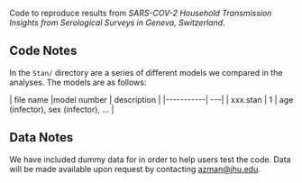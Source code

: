 Code to reproduce results from _SARS-COV-2 Household Transmission Insights from Serological Surveys in Geneva, Switzerland_. 

## Code Notes

In the `Stan/` directory are a series of different models we compared in the analyses. The models are as follows:

| file name |model number | description |
|-----------| ---|
| xxx.stan | 1 | age (infector), sex (infector), ... |  
    


## Data Notes
We have included dummy data for in order to help users test the code. Data will be made available upon request by contacting azman@jhu.edu. 
